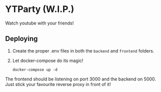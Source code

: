 # YTParty (W.I.P.)

Watch youtube with your friends!

## Deploying

1. Create the proper .env files in both the `backend` and `frontend` folders.

1. Let docker-compose do its magic!

   `docker-compose up -d`

The frontend should be listening on port 3000 and the backend on 5000. Just stick your favourite reverse proxy in front of it!
